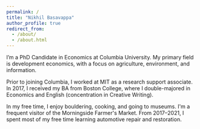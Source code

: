 ```yaml
---
permalink: /
title: "Nikhil Basavappa"
author_profile: true
redirect_from:
  - /about/
  - /about.html
---
```


I’m a PhD Candidate in Economics at Columbia University. My primary field is development economics, with a focus on agriculture, environment, and information. 

Prior to joining Columbia, I worked at MIT as a research support associate. In 2017, I received my BA from Boston College, where I double-majored in Economics and English (concentration in Creative Writing).

In my free time, I enjoy bouldering, cooking, and going to museums. I'm a frequent visitor of the Morningside Farmer's Market. From 2017–2021, I spent most of my free time learning automotive repair and restoration.
